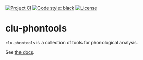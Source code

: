 [![Project CI](https://github.com/clu-ling/clu-phontools/actions/workflows/ci.yml/badge.svg)](https://github.com/clu-ling/clu-phontools/actions/workflows/ci.yml) [![Code style: black](https://img.shields.io/badge/code%20style-black-000000.svg)](https://github.com/psf/black) [![License](https://img.shields.io/badge/License-Apache%202.0-blue.svg)](https://opensource.org/licenses/Apache-2.0)

# clu-phontools
`clu-phontools` is a collection of tools for phonological analysis.

See [the docs](https://clu-ling/.github.io/clu-phontools).

